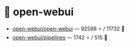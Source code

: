 # 👤 open-webui

- [open-webui/open-webui](https://github.com/open-webui/open-webui) — 92588 ⭐️ / 11732 🍴
- [open-webui/pipelines](https://github.com/open-webui/pipelines) — 1742 ⭐️ / 515 🍴
